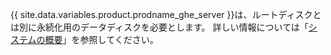 {{ site.data.variables.product.prodname_ghe_server }}は、ルートディスクとは別に永続化用のデータディスクを必要とします。 詳しい情報については「[システムの概要](/enterprise/admin/guides/installation/system-overview)」を参照してください。
